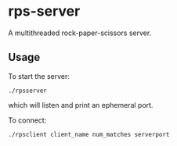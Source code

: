 # rps-server
A multithreaded rock-paper-scissors server.

## Usage
To start the server:
```
./rpsserver
```
which will listen and print an ephemeral port.

To connect:
```
./rpsclient client_name num_matches serverport
```
